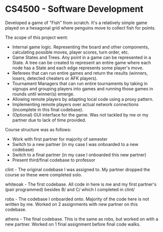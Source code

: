 # CS4500 - Software Development

Developed a game of "Fish" from scratch. It's a relatively simple game played on a hexagonal grid where penguins move to collect fish for points.

The scope of this project went:
- Internal game logic. Representing the board and other components, calculating possible moves, player scores, turn order, etc.
- Game States and Trees. Any point in a game can be represented in a State. A tree can be created to represent an entire game where each node has a State and each edge represents some player's move.
- Referees that can run entire games and return the results (winners, losers, detected cheaters or AFK players).
- Tournament Managers that can run entire tournaments by taking in signups and grouping players into games and running those games in rounds until winner(s) emerge.
- Allowing remote players by adapting local code using a proxy pattern.
- Implementing remote players over actual network connections (incomplete in this final codebase). 
- (Optional) GUI interface for the game. Was not tackled by me or my partner due to lack of time provided.

Course structure was as follows:
- Work with first partner for majority of semester
- Switch to a new partner (in my case I was onboarded to a new codebase)
- Switch to a final partner (in my case I onboarded this new partner)
- Present third/final codebase to professor

clint - The original codebase I was assigned to. My partner dropped the course so these were completed solo.

whiteoak - The first codebase. All code in here is me and my first partner's (pair programmed) besides B/ and C/ which I completed in clint/ 

robs - The codebase I onboarded onto. Majority of the code here is not written by me. Worked on 2 assignments with new partner on this codebase.

athens - The final codebase. This is the same as robs, but worked on with a new partner. Worked on 1 final assignment before final code walks.
